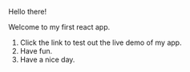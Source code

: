 Hello there!

Welcome to my first react app.

1. Click the link to test out the live demo of my app.
2. Have fun.
3. Have a nice day.
